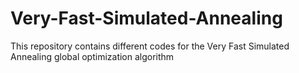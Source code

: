 # Very-Fast-Simulated-Annealing
This repository contains different codes for the Very Fast Simulated Annealing global optimization algorithm 
